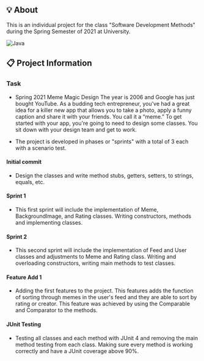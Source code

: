 ## 💡 About

This is an individual project for the class "Software Development Methods" during the Spring Semester of 2021 at University.

![Java](https://img.shields.io/badge/-Java-blue)

## :clipboard: Project Information
### Task
- Spring 2021 Meme Magic Design
The year is 2006 and Google has just bought YouTube. As a budding tech entrepreneur, you've had a great idea for a killer new app that allows you to take a photo, apply a funny caption and share it with your friends. You call it a “meme.”
To get started with your app, you're going to need to design some classes. You sit down with your design team and get to work.

- The project is developed in phases or "sprints" with a total of 3 each with a scenario test.
#### Initial commit
- Design the classes and write method stubs, getters, setters, to strings, equals, etc.
#### Sprint 1
- This first sprint will include the implementation of Meme, BackgroundImage, and Rating classes. Writing constructors, methods and implementing classes.
#### Sprint 2
- This second sprint will include the implementation of Feed and User classes and adjustments to Meme and Rating class. Writing and overloading constructors, writing main methods to test classes.
#### Feature Add 1
- Adding the first features to the project. This features adds the function of sorting through memes in the user's feed and they are able to sort by rating or creator. This feature was achieved by using the Comparable and Comparator to the methods.
#### JUnit Testing
- Testing all classes and each method with JUnit 4 and removing the main method testing from each class. Making sure every method is working correctly and have a JUnit coverage above 90%.
